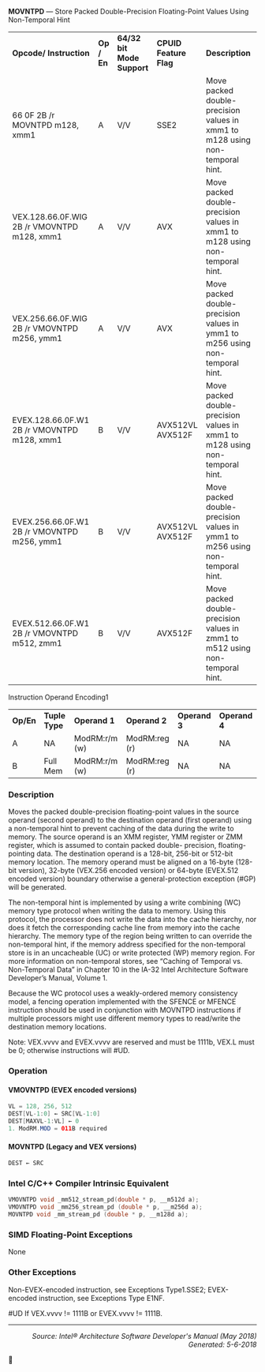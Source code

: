 <b>MOVNTPD</b> — Store Packed Double-Precision Floating-Point Values Using Non-Temporal Hint
<table>
	<tr>
		<td><b>Opcode/ Instruction</b></td>
		<td><b>Op / En</b></td>
		<td><b>64/32 bit Mode Support</b></td>
		<td><b>CPUID Feature Flag</b></td>
		<td><b>Description</b></td>
	</tr>
	<tr>
		<td>66 0F 2B /r MOVNTPD m128, xmm1</td>
		<td>A</td>
		<td>V/V</td>
		<td>SSE2</td>
		<td>Move packed double-precision values in xmm1 to m128 using non-temporal hint.</td>
	</tr>
	<tr>
		<td>VEX.128.66.0F.WIG 2B /r VMOVNTPD m128, xmm1</td>
		<td>A</td>
		<td>V/V</td>
		<td>AVX</td>
		<td>Move packed double-precision values in xmm1 to m128 using non-temporal hint.</td>
	</tr>
	<tr>
		<td>VEX.256.66.0F.WIG 2B /r VMOVNTPD m256, ymm1</td>
		<td>A</td>
		<td>V/V</td>
		<td>AVX</td>
		<td>Move packed double-precision values in ymm1 to m256 using non-temporal hint.</td>
	</tr>
	<tr>
		<td>EVEX.128.66.0F.W1 2B /r VMOVNTPD m128, xmm1</td>
		<td>B</td>
		<td>V/V</td>
		<td>AVX512VL AVX512F</td>
		<td>Move packed double-precision values in xmm1 to m128 using non-temporal hint.</td>
	</tr>
	<tr>
		<td>EVEX.256.66.0F.W1 2B /r VMOVNTPD m256, ymm1</td>
		<td>B</td>
		<td>V/V</td>
		<td>AVX512VL AVX512F</td>
		<td>Move packed double-precision values in ymm1 to m256 using non-temporal hint.</td>
	</tr>
	<tr>
		<td>EVEX.512.66.0F.W1 2B /r VMOVNTPD m512, zmm1</td>
		<td>B</td>
		<td>V/V</td>
		<td>AVX512F</td>
		<td>Move packed double-precision values in zmm1 to m512 using non-temporal hint.</td>
	</tr>
</table>

Instruction Operand Encoding1
<table>
	<tr>
		<td><b>Op/En</b></td>
		<td><b>Tuple Type</b></td>
		<td><b>Operand 1</b></td>
		<td><b>Operand 2</b></td>
		<td><b>Operand 3</b></td>
		<td><b>Operand 4</b></td>
	</tr>
	<tr>
		<td>A</td>
		<td>NA</td>
		<td>ModRM:r/m (w)</td>
		<td>ModRM:reg (r)</td>
		<td>NA</td>
		<td>NA</td>
	</tr>
	<tr>
		<td>B</td>
		<td>Full Mem</td>
		<td>ModRM:r/m (w)</td>
		<td>ModRM:reg (r)</td>
		<td>NA</td>
		<td>NA</td>
	</tr>
</table>


### Description
Moves the packed double-precision floating-point values in the source operand (second operand) to the destination
operand (first operand) using a non-temporal hint to prevent caching of the data during the write to memory. The
source operand is an XMM register, YMM register or ZMM register, which is assumed to contain packed double-
precision, floating-pointing data. The destination operand is a 128-bit, 256-bit or 512-bit memory location. The
memory operand must be aligned on a 16-byte (128-bit version), 32-byte (VEX.256 encoded version) or 64-byte
(EVEX.512 encoded version) boundary otherwise a general-protection exception (\#GP) will be generated.

The non-temporal hint is implemented by using a write combining (WC) memory type protocol when writing the
data to memory. Using this protocol, the processor does not write the data into the cache hierarchy, nor does it
fetch the corresponding cache line from memory into the cache hierarchy. The memory type of the region being
written to can override the non-temporal hint, if the memory address specified for the non-temporal store is in an
uncacheable (UC) or write protected (WP) memory region. For more information on non-temporal stores, see
“Caching of Temporal vs. Non-Temporal Data” in Chapter 10 in the IA-32 Intel Architecture Software Developer’s
Manual, Volume 1.

Because the WC protocol uses a weakly-ordered memory consistency model, a fencing operation implemented with
the SFENCE or MFENCE instruction should be used in conjunction with MOVNTPD instructions if multiple processors
might use different memory types to read/write the destination memory locations.

Note: VEX.vvvv and EVEX.vvvv are reserved and must be 1111b, VEX.L must be 0; otherwise instructions will
\#UD.

### Operation


#### VMOVNTPD (EVEX encoded versions)
```java
VL = 128, 256, 512
DEST[VL-1:0] ← SRC[VL-1:0]
DEST[MAXVL-1:VL] ← 0
1. ModRM.MOD = 011B required
```
#### MOVNTPD (Legacy and VEX versions)
```java
DEST ← SRC
```
### Intel C/C++ Compiler Intrinsic Equivalent
```c
VMOVNTPD void _mm512_stream_pd(double * p, __m512d a);
VMOVNTPD void _mm256_stream_pd (double * p, __m256d a);
MOVNTPD void _mm_stream_pd (double * p, __m128d a);
```
### SIMD Floating-Point Exceptions
None

### Other Exceptions

Non-EVEX-encoded instruction, see Exceptions Type1.SSE2;
EVEX-encoded instruction, see Exceptions Type E1NF.
<p>#UD
If VEX.vvvv != 1111B or EVEX.vvvv != 1111B.

 --- 
<p align="right"><i>Source: Intel® Architecture Software Developer's Manual (May 2018)<br>Generated: 5-6-2018</i></p>
